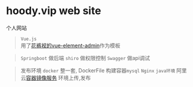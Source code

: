 # hoody.vip web site 

个人网站

> `Vue.js`  
用了[花裤衩的vue-element-admin](https://github.com/PanJiaChen/vue-element-admin)作为模板

> `Springboot` 做后端
 `shiro` 做权限控制 
 `Swagger` 做api调试


> 发布环境 `docker` 整一套, 
DockerFile 构建容器`mysql` `Nginx` `java环境` 
阿里云[容器镜像服务](https://cr.console.aliyun.com) 环境上传,发布

  
